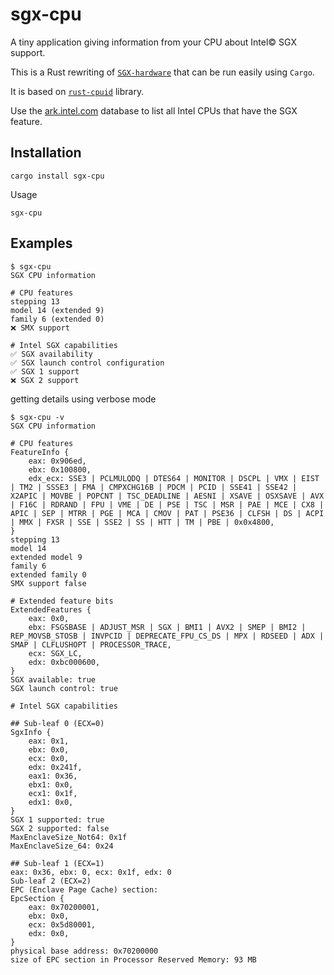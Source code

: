 # sgx-cpu

A tiny application giving information from your CPU about Intel© SGX support.

This is a Rust rewriting of [`SGX-hardware`](https://github.com/ayeks/SGX-hardware) that can be run easily using `Cargo`.

It is based on [`rust-cpuid`](https://github.com/gz/rust-cpuid) library.

Use the [ark.intel.com](ark.intel.com) database to list all Intel CPUs that have the SGX feature.

## Installation

```
cargo install sgx-cpu
```

Usage
```
sgx-cpu
```

## Examples

```
$ sgx-cpu
SGX CPU information

# CPU features
stepping 13
model 14 (extended 9)
family 6 (extended 0)
❌ SMX support

# Intel SGX capabilities
✅ SGX availability
✅ SGX launch control configuration
✅ SGX 1 support
❌ SGX 2 support
```

getting details using verbose mode

```
$ sgx-cpu -v
SGX CPU information

# CPU features
FeatureInfo {
    eax: 0x906ed,
    ebx: 0x100800,
    edx_ecx: SSE3 | PCLMULQDQ | DTES64 | MONITOR | DSCPL | VMX | EIST | TM2 | SSSE3 | FMA | CMPXCHG16B | PDCM | PCID | SSE41 | SSE42 | X2APIC | MOVBE | POPCNT | TSC_DEADLINE | AESNI | XSAVE | OSXSAVE | AVX | F16C | RDRAND | FPU | VME | DE | PSE | TSC | MSR | PAE | MCE | CX8 | APIC | SEP | MTRR | PGE | MCA | CMOV | PAT | PSE36 | CLFSH | DS | ACPI | MMX | FXSR | SSE | SSE2 | SS | HTT | TM | PBE | 0x0x4800,
}
stepping 13
model 14
extended model 9
family 6
extended family 0
SMX support false

# Extended feature bits
ExtendedFeatures {
    eax: 0x0,
    ebx: FSGSBASE | ADJUST_MSR | SGX | BMI1 | AVX2 | SMEP | BMI2 | REP_MOVSB_STOSB | INVPCID | DEPRECATE_FPU_CS_DS | MPX | RDSEED | ADX | SMAP | CLFLUSHOPT | PROCESSOR_TRACE,
    ecx: SGX_LC,
    edx: 0xbc000600,
}
SGX available: true
SGX launch control: true

# Intel SGX capabilities

## Sub-leaf 0 (ECX=0)
SgxInfo {
    eax: 0x1,
    ebx: 0x0,
    ecx: 0x0,
    edx: 0x241f,
    eax1: 0x36,
    ebx1: 0x0,
    ecx1: 0x1f,
    edx1: 0x0,
}
SGX 1 supported: true
SGX 2 supported: false
MaxEnclaveSize_Not64: 0x1f
MaxEnclaveSize_64: 0x24

## Sub-leaf 1 (ECX=1)
eax: 0x36, ebx: 0, ecx: 0x1f, edx: 0
Sub-leaf 2 (ECX=2)
EPC (Enclave Page Cache) section:
EpcSection {
    eax: 0x70200001,
    ebx: 0x0,
    ecx: 0x5d80001,
    edx: 0x0,
}
physical base address: 0x70200000
size of EPC section in Processor Reserved Memory: 93 MB
```